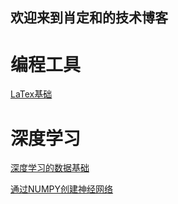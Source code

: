 ## 欢迎来到肖定和的技术博客

# 编程工具
[LaTex基础](https://dinghe.github.io/latexinjupyter.html)

# 深度学习
[深度学习的数据基础](https://dinghe.github.io/deeplearningoffoundation.html)

[通过NUMPY创建神经网络](https://dinghe.github.io/makeaneuralnetwork.html)

